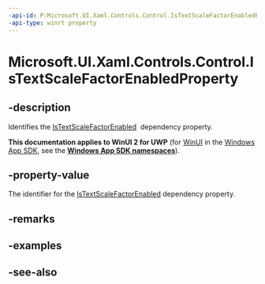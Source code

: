```yaml
---
-api-id: P:Microsoft.UI.Xaml.Controls.Control.IsTextScaleFactorEnabledProperty
-api-type: winrt property
---
```


<!-- Property syntax
public Windows.UI.Xaml.DependencyProperty IsTextScaleFactorEnabledProperty { get; }
-->

# Microsoft.UI.Xaml.Controls.Control.IsTextScaleFactorEnabledProperty

## -description
Identifies the [IsTextScaleFactorEnabled](control_istextscalefactorenabled.md)  dependency property.

**This documentation applies to WinUI 2 for UWP** (for [WinUI](/windows/apps/winui/winui3/) in the [Windows App SDK](/windows/apps/windows-app-sdk/), see the **[Windows App SDK namespaces](/windows/windows-app-sdk/api/winrt/)**).

## -property-value
The identifier for the [IsTextScaleFactorEnabled](control_istextscalefactorenabled.md) dependency property.

## -remarks

## -examples

## -see-also
